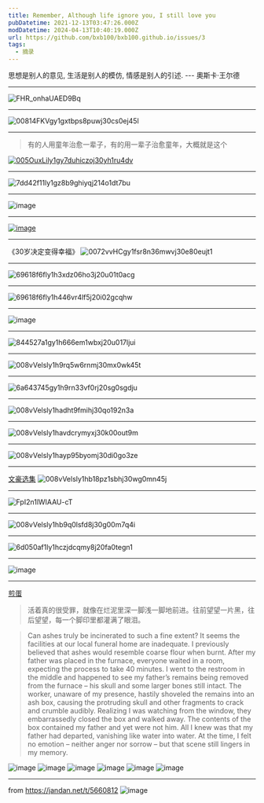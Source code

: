```yaml
---
title: Remember, Although life ignore you, I still love you
pubDatetime: 2021-12-13T03:47:26.000Z
modDatetime: 2024-04-13T10:40:19.000Z
url: https://github.com/bxb100/bxb100.github.io/issues/3
tags:
  - 摘录
---
```


思想是别人的意见, 生活是别人的模仿, 情感是别人的引述. --- 奧斯卡·王尔德

---

<a id='issuecomment-1000731478'></a>
![FHR_onhaUAED9Bq](https://user-images.githubusercontent.com/20685961/147336969-b3c61b57-fa2d-40d4-b361-678cf7853fd9.jpg)

---

<a id='issuecomment-1001852382'></a>
![00814FKVgy1gxtbps8puwj30cs0ej45l](https://user-images.githubusercontent.com/20685961/147525618-4985ef49-778a-4eed-9393-771c696ef92f.jpg)

---

<a id='issuecomment-1008554191'></a>

> 有的人用童年治愈一辈子，有的用一辈子治愈童年，大概就是这个

[![005OuxLily1gy7duhiczoj30yh1ru4dv](https://user-images.githubusercontent.com/20685961/148721530-e906168d-aadd-49b1-9847-d8bf0953531a.jpg)](http://jandan.net/t/5130436)

---

<a id='issuecomment-1034644960'></a>
![7dd42f11ly1gz8b9ghiyqj214o1dt7bu](https://user-images.githubusercontent.com/20685961/153370287-26c895f2-ea71-47cc-9d11-d5bdbcb6865d.jpg)

---

<a id='issuecomment-1073213019'></a>
![image](https://user-images.githubusercontent.com/20685961/159156807-241859b9-8f7b-4e7c-9448-29863e14bbef.png)

---

<a id='issuecomment-1073701776'></a>
[![image](https://user-images.githubusercontent.com/20685961/159238460-c3d33e43-1ba1-4a99-b5dd-60e70b794471.png)](http://jandan.net/t/5190264)

---

<a id='issuecomment-1164470663'></a>
《30岁决定变得幸福》
![0072vvHCgy1fsr8n36mwvj30e80eujt1](https://user-images.githubusercontent.com/20685961/175321844-b560fcc7-b46f-4bc3-b9f6-1f2556621f14.jpg)

---

<a id='issuecomment-1176258771'></a>
![69618f6fly1h3xdz06ho3j20u01t0acg](https://user-images.githubusercontent.com/20685961/177568016-66d3bf89-09d0-4b6d-b920-1f3cf1e6bf07.jpg)

---

<a id='issuecomment-1182660440'></a>
![69618f6fly1h446vr4lf5j20i02gcqhw](https://user-images.githubusercontent.com/20685961/178628911-6dcc7c6c-bb89-4d54-b292-181c8167f70c.jpg)

---

<a id='issuecomment-1208885742'></a>
![image](https://user-images.githubusercontent.com/20685961/183561817-5d99b0e8-4623-402f-9153-90cbb1fe9773.png)

---

<a id='issuecomment-1249978823'></a>
![844527a1gy1h666em1wbxj20u017ljui](https://user-images.githubusercontent.com/20685961/190836656-11c1cc97-258c-427d-95e2-36398cef5df2.jpg)

---

<a id='issuecomment-1370754914'></a>
![008vVelsly1h9rq5w6rnmj30mx0wk45t](https://user-images.githubusercontent.com/20685961/210536799-27da2fc7-519d-4a1d-9ebf-ea17cf84764e.jpg)

---

<a id='issuecomment-1375434483'></a>
![6a643745gy1h9rn33vf0rj20sg0sgdju](https://user-images.githubusercontent.com/20685961/211293288-938d7f12-ca58-4eab-ba51-bd0b93ec4464.jpg)

---

<a id='issuecomment-1399980668'></a>
![008vVelsly1hadht9fmihj30qo192n3a](https://user-images.githubusercontent.com/20685961/213997588-6772f4a4-ea01-47f3-b5a0-0324ebd605ae.jpg)

---

<a id='issuecomment-1422731103'></a>
![008vVelsly1havdcrymyxj30k00out9m](https://user-images.githubusercontent.com/20685961/217566654-69406017-a6de-45db-b8f3-cbf38b26e262.jpg)

---

<a id='issuecomment-1426759023'></a>
![008vVelsly1hayp95byomj30di0go3ze](https://user-images.githubusercontent.com/20685961/218258770-c7e4a391-2ecb-49d9-9c98-5384e100c6e5.jpg)

---

<a id='issuecomment-1427546160'></a>
[文豪选集](http://jandan.net/t/5406445)
![008vVelsly1hb18pz1sbhj30wg0mn45j](https://user-images.githubusercontent.com/20685961/218409945-4a389884-408b-4b5f-9f0f-fface00044c1.jpg)

---

<a id='issuecomment-1434824011'></a>
![FpI2n1lWIAAU-cT](https://user-images.githubusercontent.com/20685961/219699256-40c41336-20e5-4262-be1e-4c002e25ea69.jpg)

---

<a id='issuecomment-1436221932'></a>
![008vVelsly1hb9q0lsfd8j30g00m7q4i](https://user-images.githubusercontent.com/20685961/219996615-1d8c9b8b-828f-48e4-836a-4751df5b1867.jpg)

---

<a id='issuecomment-1508946401'></a>
![6d050af1ly1hczjdcqmy8j20fa0tegn1](https://user-images.githubusercontent.com/20685961/232106770-1290ae48-0734-41f9-8462-3f1162619787.jpg)

---

<a id='issuecomment-1788832555'></a>
![image](https://github.com/bxb100/bxb100.github.io/assets/20685961/65ef5912-30f8-4b5b-bf1a-c387f7bd1955)

---

<a id='issuecomment-2009252784'></a>
[煎蛋](https://jandan.net/t/5646602)

> 活着真的很受罪，就像在烂泥里深一脚浅一脚地前进。往前望望一片黑，往后望望，每一个脚印里都灌满了眼泪。

> Can ashes truly be incinerated to such a fine extent? It seems the facilities at our local funeral home are inadequate. I previously believed that ashes would resemble coarse flour when burnt. After my father was placed in the furnace, everyone waited in a room, expecting the process to take 40 minutes. I went to the restroom in the middle and happened to see my father’s remains being removed from the furnace – his skull and some larger bones still intact. The worker, unaware of my presence, hastily shoveled the remains into an ash box, causing the protruding skull and other fragments to crack and crumble audibly. Realizing I was watching from the window, they embarrassedly closed the box and walked away. The contents of the box contained my father and yet were not him. All I knew was that my father had departed, vanishing like water into water. At the time, I felt no emotion – neither anger nor sorrow – but that scene still lingers in my memory.

![image](https://github.com/bxb100/bxb100.github.io/assets/20685961/b4e37560-1bfb-4be3-a2e2-fab6b402980a)
![image](https://github.com/bxb100/bxb100.github.io/assets/20685961/d8267d93-e750-4391-afba-e78dfb77f9d1)
![image](https://github.com/bxb100/bxb100.github.io/assets/20685961/035be0aa-b294-4a86-8347-aaf1ab64b990)
![image](https://github.com/bxb100/bxb100.github.io/assets/20685961/09546003-ac15-467a-a467-d365cf57986e)
![image](https://github.com/bxb100/bxb100.github.io/assets/20685961/4eabf3f7-8f29-45d3-a8df-7b47d3a15e3c)
![image](https://github.com/bxb100/bxb100.github.io/assets/20685961/58126514-2403-48d1-8b9f-b1e7e88105f6)

---

<a id='issuecomment-2053607555'></a>
from https://jandan.net/t/5660812
![image](https://github.com/bxb100/bxb100.github.io/assets/20685961/130071e5-5ab9-4de1-806d-e770a9b6ddc3)

